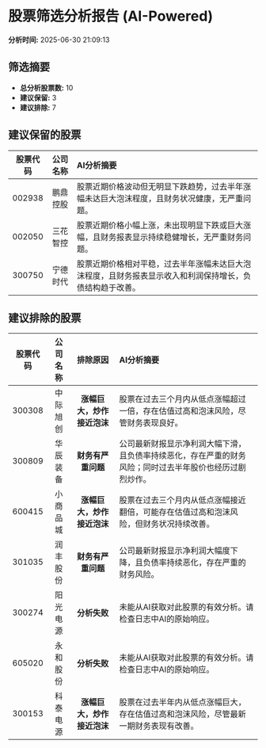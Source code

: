 # 股票筛选分析报告 (AI-Powered)

**分析时间:** 2025-06-30 21:09:13

## 筛选摘要

- **总分析股票数:** 10
- **建议保留:** 3
- **建议排除:** 7

## 建议保留的股票

| 股票代码 | 公司名称 | AI分析摘要 |
|:---:|:---:|:---|
| 002938 | 鹏鼎控股 | 股票近期价格波动但无明显下跌趋势，过去半年涨幅未达巨大泡沫程度，且财务状况健康，无严重问题。 |
| 002050 | 三花智控 | 股票近期价格小幅上涨，未出现明显下跌或巨大涨幅，且财务报表显示持续稳健增长，无严重财务问题。 |
| 300750 | 宁德时代 | 股票近期价格相对平稳，过去半年涨幅未达巨大泡沫程度，且财务报表显示收入和利润保持增长，负债结构趋于改善。 |

## 建议排除的股票

| 股票代码 | 公司名称 | 排除原因 | AI分析摘要 |
|:---:|:---:|:---:|:---|
| 300308 | 中际旭创 | **涨幅巨大，炒作接近泡沫** | 股票在过去三个月内从低点涨幅超过一倍，存在估值过高和泡沫风险，尽管财务表现良好。 |
| 300809 | 华辰装备 | **财务有严重问题** | 公司最新财报显示净利润大幅下滑，且负债率持续恶化，存在严重的财务风险；同时过去半年股价也经历过剧烈炒作。 |
| 600415 | 小商品城 | **涨幅巨大，炒作接近泡沫** | 股票在过去三个月内从低点涨幅接近翻倍，可能存在估值过高和泡沫风险，但财务状况持续改善。 |
| 301035 | 润丰股份 | **财务有严重问题** | 公司最新财报显示净利润大幅度下降，且负债率持续恶化，存在严重的财务风险。 |
| 300274 | 阳光电源 | **分析失败** | 未能从AI获取对此股票的有效分析。请检查日志中AI的原始响应。 |
| 605020 | 永和股份 | **分析失败** | 未能从AI获取对此股票的有效分析。请检查日志中AI的原始响应。 |
| 300153 | 科泰电源 | **涨幅巨大，炒作接近泡沫** | 股票在过去半年内从低点涨幅巨大，存在估值过高和泡沫风险，尽管最新一期财务表现有改善。 |
